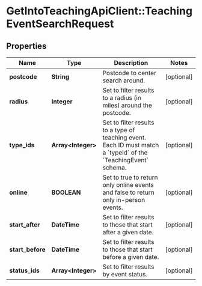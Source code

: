 # GetIntoTeachingApiClient::TeachingEventSearchRequest

## Properties
Name | Type | Description | Notes
------------ | ------------- | ------------- | -------------
**postcode** | **String** | Postcode to center search around. | [optional] 
**radius** | **Integer** | Set to filter results to a radius (in miles) around the postcode. | [optional] 
**type_ids** | **Array&lt;Integer&gt;** | Set to filter results to a type of teaching event. Each ID must match a &#x60;typeId&#x60; of the &#x60;TeachingEvent&#x60; schema. | [optional] 
**online** | **BOOLEAN** | Set to true to return only online events and false to return only in-person events. | [optional] 
**start_after** | **DateTime** | Set to filter results to those that start after a given date. | [optional] 
**start_before** | **DateTime** | Set to filter results to those that start before a given date. | [optional] 
**status_ids** | **Array&lt;Integer&gt;** | Set to filter results by event status. | [optional] 


